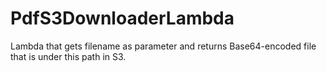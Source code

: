 # PdfS3DownloaderLambda
Lambda that gets filename as parameter and returns Base64-encoded file that is under this path in S3.